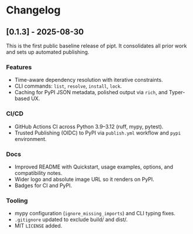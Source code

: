 # Changelog

## [0.1.3] - 2025-08-30

This is the first public baseline release of pipt. It consolidates all prior work and sets up automated publishing.

### Features
- Time-aware dependency resolution with iterative constraints.
- CLI commands: `list`, `resolve`, `install`, `lock`.
- Caching for PyPI JSON metadata, polished output via `rich`, and Typer-based UX.

### CI/CD
- GitHub Actions CI across Python 3.9–3.12 (ruff, mypy, pytest).
- Trusted Publishing (OIDC) to PyPI via `publish.yml` workflow and `pypi` environment.

### Docs
- Improved README with Quickstart, usage examples, options, and compatibility notes.
- Wider logo and absolute image URL so it renders on PyPI.
- Badges for CI and PyPI.

### Tooling
- mypy configuration (`ignore_missing_imports`) and CLI typing fixes.
- `.gitignore` updated to exclude build/ and dist/.
- MIT `LICENSE` added.
